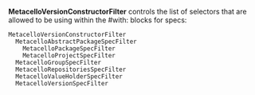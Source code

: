 **MetacelloVersionConstructorFilter** controls the list of selectors that are allowed to be using within the #with: blocks for specs:

```
MetacelloVersionConstructorFilter
  MetacelloAbstractPackageSpecFilter
    MetacelloPackageSpecFilter
    MetacelloProjectSpecFilter
  MetacelloGroupSpecFilter
  MetacelloRepositoriesSpecFilter
  MetacelloValueHolderSpecFilter
  MetacelloVersionSpecFilter
```